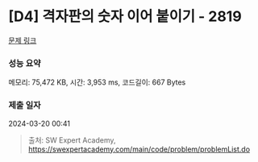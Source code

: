 # [D4] 격자판의 숫자 이어 붙이기 - 2819 

[문제 링크](https://swexpertacademy.com/main/code/problem/problemDetail.do?contestProbId=AV7I5fgqEogDFAXB) 

### 성능 요약

메모리: 75,472 KB, 시간: 3,953 ms, 코드길이: 667 Bytes

### 제출 일자

2024-03-20 00:41



> 출처: SW Expert Academy, https://swexpertacademy.com/main/code/problem/problemList.do